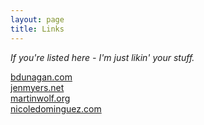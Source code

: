 ```yaml
---
layout: page
title: Links
---
```


_If you're listed here - I'm just likin' your stuff._

[bdunagan.com](http://bdunagan.com)  
[jenmyers.net](http://jenmyers.net)  
[martinwolf.org](http://martinwolf.org)  
[nicoledominguez.com](http://nicoledominguez.com)




